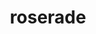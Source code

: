 ---
id: 407
title: roserade
types: [grass,poison]
image: https://raw.githubusercontent.com/PokeAPI/sprites/master/sprites/pokemon/407.png
---